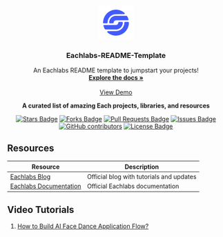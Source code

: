 

<br />
<div align="center">
  <a href="https://github.com/eachlabs/Awesome-AI-Workflows">
    <img src="images/logo-light-full.png" alt="Logo" width="80" height="80">
  </a>

  <h3 align="center">Eachlabs-README-Template</h3>

  <p align="center">
    An Eachlabs README template to jumpstart your projects!
    <br />
    <a href="https://github.com/eachlabs/Awesome-AI-Workflows"><strong>Explore the docs »</strong></a>
    <br />
    <br />
    <a href="https://www.eachlabs.ai/">View Demo</a>
  </p>
</div>

<p align="center">
  <strong>A curated list of amazing Each projects, libraries, and resources</strong>
</p>

<p align="center">
  <a href="https://github.com/eachlabs/Awesome-AI-Workflows/stargazers"><img src="https://img.shields.io/github/stars/eachlabs/Awesome-AI-Workflows?style=flat-square" alt="Stars Badge"/></a>
  <a href="https://github.com/eachlabs/Awesome-AI-Workflows/forks"><img src="https://img.shields.io/github/forks/eachlabs/Awesome-AI-Workflows?style=flat-square" alt="Forks Badge"/></a>
  <a href="https://github.com/eachlabs/Awesome-AI-Workflows/pulls"><img src="https://img.shields.io/github/issues-pr/eachlabs/Awesome-AI-Workflows?style=flat-square" alt="Pull Requests Badge"/></a>
  <a href="https://github.com/eachlabs/Awesome-AI-Workflows/issues"><img src="https://img.shields.io/github/issues/eachlabs/Awesome-AI-Workflows?style=flat-square" alt="Issues Badge"/></a>
  <a href="https://github.com/eachlabs/Awesome-AI-Workflows/graphs/contributors"><img alt="GitHub contributors" src="https://img.shields.io/github/contributors/eachlabs/Awesome-AI-Workflows?style=flat-square"></a>
  <a href="https://github.com/eachlabs/Awesome-AI-Workflows"><img src="https://img.shields.io/github/license/kodxana/Awesome-RunPod?style=flat-square" alt="License Badge"/></a>
</p>




## Resources

| Resource                                  | Description                                  |
|-------------------------------------------|----------------------------------------------   |
| [Eachlabs Blog]                             | Official blog with tutorials and updates     |
| [Eachlabs Documentation]                          | Official Eachlabs documentation     |  |

[Eachlabs Blog]: https://blog.eachlabs.ai/
[Eachlabs Documentation]: https://docs.runpod.io/

## Video Tutorials

1. [How to Build AI Face Dance Application Flow?](https://www.youtube.com/watch?v=tD4AZ7Vhqj0&t=4s)
